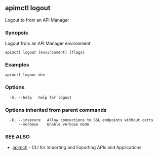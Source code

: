 ## apimctl logout

Logout to from an API Manager

### Synopsis


Logout from an API Manager environment

```
apimctl logout [environment] [flags]
```

### Examples

```
apimctl logout dev
```

### Options

```
  -h, --help   help for logout
```

### Options inherited from parent commands

```
  -k, --insecure   Allow connections to SSL endpoints without certs
      --verbose    Enable verbose mode
```

### SEE ALSO
* [apimctl](apimctl.md)	 - CLI for Importing and Exporting APIs and Applications

